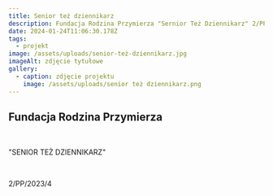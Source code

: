 ```yaml
---
title: Senior też dziennikarz
description: Fundacja Rodzina Przymierza "Sernior Też Dziennikarz" 2/PP/2023/4
date: 2024-01-24T11:06:30.178Z
tags:
  - projekt
image: /assets/uploads/senior-też-dziennikarz.jpg
imageAlt: zdjęcie tytułowe
gallery:
  - caption: zdjęcie projektu
    image: /assets/uploads/senior też dziennikarz.png
---
```

## Fundacja Rodzina Przymierza

<br>

"SENIOR TEŻ DZIENNIKARZ"

<br>

2/PP/2023/4
